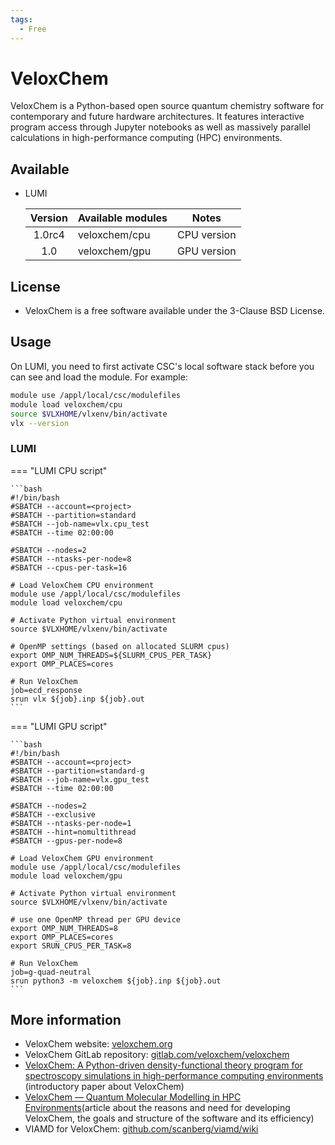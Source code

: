 ```yaml
---
tags:
  - Free
---
```


# VeloxChem

VeloxChem is a Python-based open source quantum chemistry software for
contemporary and future hardware architectures. It features interactive program
access through Jupyter notebooks as well as massively parallel calculations in
high-performance computing (HPC) environments. 

## Available


 - LUMI


   | Version | Available modules | Notes |
   |:-------:|:------------------|:-----:|
   | 1.0rc4 | veloxchem/cpu   | CPU version |
   | 1.0 | veloxchem/gpu   | GPU version |


## License

 - VeloxChem is a free software available under the 3-Clause BSD License.

## Usage

On LUMI, you need to first activate CSC's local software stack before you can
see and load the module. For example:

```bash
module use /appl/local/csc/modulefiles
module load veloxchem/cpu
source $VLXHOME/vlxenv/bin/activate
vlx --version
```


### LUMI

=== "LUMI CPU script"

    ```bash
    #!/bin/bash
    #SBATCH --account=<project>
    #SBATCH --partition=standard
    #SBATCH --job-name=vlx.cpu_test
    #SBATCH --time 02:00:00

    #SBATCH --nodes=2
    #SBATCH --ntasks-per-node=8
    #SBATCH --cpus-per-task=16

    # Load VeloxChem CPU environment
    module use /appl/local/csc/modulefiles
    module load veloxchem/cpu

    # Activate Python virtual environment
    source $VLXHOME/vlxenv/bin/activate

    # OpenMP settings (based on allocated SLURM cpus)
    export OMP_NUM_THREADS=${SLURM_CPUS_PER_TASK}
    export OMP_PLACES=cores

    # Run VeloxChem
    job=ecd_response
    srun vlx ${job}.inp ${job}.out
    ```

=== "LUMI GPU script"

    ```bash
    #!/bin/bash
    #SBATCH --account=<project>
    #SBATCH --partition=standard-g
    #SBATCH --job-name=vlx.gpu_test
    #SBATCH --time 02:00:00

    #SBATCH --nodes=2
    #SBATCH --exclusive
    #SBATCH --ntasks-per-node=1
    #SBATCH --hint=nomultithread
    #SBATCH --gpus-per-node=8

    # Load VeloxChem GPU environment
    module use /appl/local/csc/modulefiles
    module load veloxchem/gpu

    # Activate Python virtual environment
    source $VLXHOME/vlxenv/bin/activate

    # use one OpenMP thread per GPU device
    export OMP_NUM_THREADS=8
    export OMP_PLACES=cores
    export SRUN_CPUS_PER_TASK=8

    # Run VeloxChem
    job=g-quad-neutral
    srun python3 -m veloxchem ${job}.inp ${job}.out
    ```

## More information

 - VeloxChem website: [veloxchem.org](https://veloxchem.org/)
 - VeloxChem GitLab repository: [gitlab.com/veloxchem/veloxchem](https://gitlab.com/veloxchem/veloxchem)
 - [VeloxChem: A Python-driven density-functional theory program for spectroscopy simulations in high-performance computing environments](https://doi.org/10.1002/wcms.1457) (introductory paper about VeloxChem) 
 - [VeloxChem — Quantum Molecular Modelling in HPC Environments](https://wires.onlinelibrary.wiley.com/doi/10.1002/wcms.1457p)(article about the reasons and need for developing VeloxChem, the goals and structure of the software and its efficiency)
 - VIAMD for VeloxChem: [github.com/scanberg/viamd/wiki](https://github.com/scanberg/viamd/wiki) 

